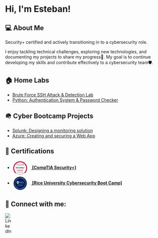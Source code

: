 <h1>Hi, I'm Esteban!</h1>

<h2>💻 About Me</h2>

<p>
Security+ certified and actively transitioning in to a cybersecurity role.  

I enjoy tackling technical challenges, exploring new technologies, and documenting my projects to share my progress🚀. My goal is to continue developing my skills and contribute effectively to a cybersecurity team🛡️.

</p>

<h2> 🏠 Home Labs</h2>

  - [Brute Force SSH Attack & Detection Lab](https://github.com/e-salinas/SSH_BruteForce_LogAnalysis_Lab/tree/main)
  - [Python: Authentication System & Password Checker](https://github.com/e-salinas/Python_AuthenticationSystemandPasswordChecker)
    
<h2>🪖 Cyber Bootcamp Projects</h2>

- [Splunk: Designing a monitoring solution](https://github.com/e-salinas/Boot_Camp_Projects/tree/main/Splunk_Monitoring)
- [Azure: Creating and securing a Web App](https://github.com/e-salinas/Boot_Camp_Projects/tree/main/Azure_WebApp_Lab)
 

<h2>📜 Certifications</h2>

<ul>
  <li>
    <a href="https://www.credly.com/badges/5316b1a9-f965-4b82-927f-82881234d4ab/public_url" target="_blank">
      <img src="Images/comptia-security-ce-certification.png" alt="CompTIA Security+ Badge" width="50" style="vertical-align:middle; margin-right:10px;">
      <strong>[CompTIA Security+]</strong>
    </a>
  </li>
  <li>
    <a href="https://rice.credential.getsmarter.com/71d0eff4-a901-4654-8533-a136b9fd0f1f" target="_blank">
      <img src="Images/fc4ac645-95d4-4887-9aca-678f5f19a9b7.png" alt="Rice University Cybersecurity Boot Camp Badge" width="50" style="vertical-align:middle; margin-right:10px;">
      <strong>[Rice University Cybersecurity Boot Camp]</strong>
    </a>
  </li>
</ul>

<h2> 🤳 Connect with me:</h2>
<a href="https://www.linkedin.com/in/esteban-salinas-11bb25291" target="_blank">
    <img align="left" alt="LinkedIn" width="22px" src="https://cdn.jsdelivr.net/npm/simple-icons@v3/icons/linkedin.svg" />
  </a>
</body>
</html>
